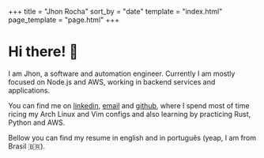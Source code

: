 +++
title = "Jhon Rocha"
sort_by = "date"
template = "index.html"
page_template = "page.html"
+++

# Hi there! 🖖
I am Jhon, a software and automation engineer. Currently I am mostly focused on Node.js and AWS, working in backend services and applications. 

You can find me on [linkedin](https://www.linkedin.com/in/jhonantans-moraes-rocha-949051105/), [email](jhmrocha@gmail.com) and [github](https://github.com/jhonrocha), where I spend most of time ricing my Arch Linux and Vim configs and also learning by practicing Rust, Python and AWS.

Bellow you can find my resume in english and in português (yeap, I am from Brasil 🇧🇷).
